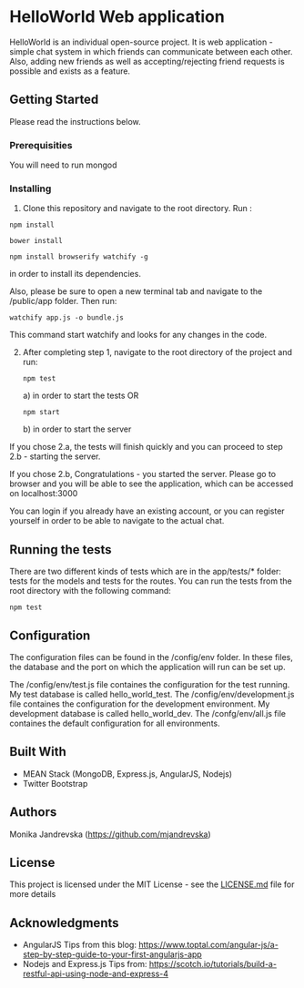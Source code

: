 # HelloWorld Web application

HelloWorld is an individual open-source project. It is web application - simple chat system in which friends can communicate between each other. Also, adding new friends as well as accepting/rejecting friend requests is possible and exists as a feature.

## Getting Started

Please read the instructions below.

### Prerequisities

You will need to run mongod


### Installing

1. Clone this repository and navigate to the root directory. Run :

```
npm install
```

```
bower install
```
```
npm install browserify watchify -g
```

in order to install its dependencies.

Also, please be sure to open a new terminal tab and navigate to the /public/app folder. Then run:
```
watchify app.js -o bundle.js
```
This command start watchify and looks for any changes in the code.


2. After completing step 1, navigate to the root directory of the project and run:
	```
	npm test
	```
	a) in order to start the tests OR

	```
	npm start
	```
	b) in order to start the server

If you chose 2.a, the tests will finish quickly and you can proceed to step 2.b - starting the server.

If you chose 2.b, Congratulations - you started the server. 
Please go to browser and you will be able to see the application, which can be accessed on localhost:3000


You can login if you already have an existing account, or you can register yourself in order to be able to navigate to the actual chat.

## Running the tests

There are two different kinds of tests which are in the app/tests/* folder: tests for the models and tests for the routes. 
You can run the tests from the root directory with the following command: 
```
npm test
```

## Configuration
The configuration files can be found in the /config/env folder. In these files, the database and the port on which the application will run can be set up.

The /config/env/test.js file containes the configuration for the test running. My test database is called hello_world_test.
The /config/env/development.js file containes the configuration for the development environment. My development database is called hello_world_dev.
The /confg/env/all.js file containes the default configuration for all environments.

## Built With

* MEAN Stack (MongoDB, Express.js, AngularJS, Nodejs)
* Twitter Bootstrap


## Authors

Monika Jandrevska (https://github.com/mjandrevska)

## License

This project is licensed under the MIT License - see the [LICENSE.md](LICENSE.md) file for more details

## Acknowledgments

* AngularJS Tips from this blog: https://www.toptal.com/angular-js/a-step-by-step-guide-to-your-first-angularjs-app
* Nodejs and Express.js Tips from: https://scotch.io/tutorials/build-a-restful-api-using-node-and-express-4

